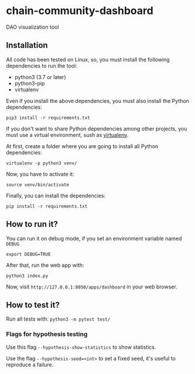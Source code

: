 # chain-community-dashboard
DAO visualization tool

## Installation
All code has been tested on Linux, so, you must install the following dependencies to run the tool:

* python3 (3.7 or later)
* python3-pip
* virtualenv

Even if you install the above dependencies, you must also install the Python dependencies:

`pip3 install -r requirements.txt`

If you don't want to share Python dependencies among other projects, you must use a virtual environment, sush as [virtualenv](https://docs.python-guide.org/dev/virtualenvs/).

At first, create a folder where you are going to install all Python dependencies:

`virtualenv -p python3 venv/`

Now, you have to activate it:

`source venv/bin/activate`

Finally, you can install the dependencies:

`pip install -r requirements.txt`

## How to run it?
You can run it on debug mode, if you set an environment variable named `DEBUG`

`export DEBUG=TRUE`

After that, run the web app with:

`python3 index.py`

Now, visit `http://127.0.0.1:8050/apps/dashboard` in your web browser.

## How to test it?
Run all tests with:
`python3 -m pytest test/`

### Flags for hypothesis testing
Use this flag `--hypothesis-show-statistics` to show statistics.

Use the flag `--hypothesis-seed=<int>` to set a fixed seed, it's useful to reproduce a failure.